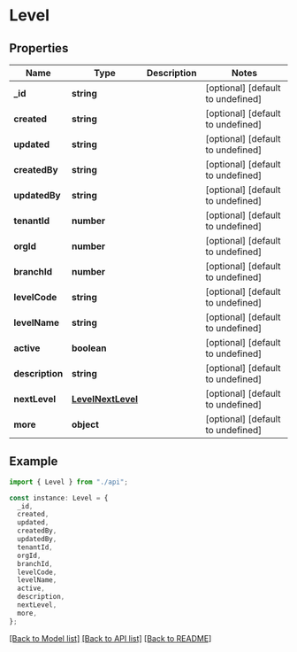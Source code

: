 # Level

## Properties

| Name            | Type                                    | Description | Notes                             |
| --------------- | --------------------------------------- | ----------- | --------------------------------- |
| **\_id**        | **string**                              |             | [optional] [default to undefined] |
| **created**     | **string**                              |             | [optional] [default to undefined] |
| **updated**     | **string**                              |             | [optional] [default to undefined] |
| **createdBy**   | **string**                              |             | [optional] [default to undefined] |
| **updatedBy**   | **string**                              |             | [optional] [default to undefined] |
| **tenantId**    | **number**                              |             | [optional] [default to undefined] |
| **orgId**       | **number**                              |             | [optional] [default to undefined] |
| **branchId**    | **number**                              |             | [optional] [default to undefined] |
| **levelCode**   | **string**                              |             | [optional] [default to undefined] |
| **levelName**   | **string**                              |             | [optional] [default to undefined] |
| **active**      | **boolean**                             |             | [optional] [default to undefined] |
| **description** | **string**                              |             | [optional] [default to undefined] |
| **nextLevel**   | [**LevelNextLevel**](LevelNextLevel.md) |             | [optional] [default to undefined] |
| **more**        | **object**                              |             | [optional] [default to undefined] |

## Example

```typescript
import { Level } from "./api";

const instance: Level = {
  _id,
  created,
  updated,
  createdBy,
  updatedBy,
  tenantId,
  orgId,
  branchId,
  levelCode,
  levelName,
  active,
  description,
  nextLevel,
  more,
};
```

[[Back to Model list]](../README.md#documentation-for-models) [[Back to API list]](../README.md#documentation-for-api-endpoints) [[Back to README]](../README.md)
